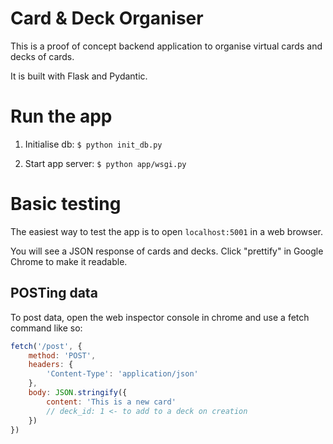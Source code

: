 # Card & Deck Organiser

This is a proof of concept backend application to organise virtual cards and decks of cards.

It is built with Flask and Pydantic.

# Run the app

1. Initialise db: `$ python init_db.py`

2. Start app server: `$ python app/wsgi.py`

# Basic testing

The easiest way to test the app is to open `localhost:5001` in a web browser.

You will see a JSON response of cards and decks. Click "prettify" in Google Chrome to make it readable.

## POSTing data

To post data, open the web inspector console in chrome and use a fetch command like so:

```js
fetch('/post', {
    method: 'POST',
    headers: {
        'Content-Type': 'application/json'
    },
    body: JSON.stringify({
        content: 'This is a new card'
        // deck_id: 1 <- to add to a deck on creation
    })
})
```